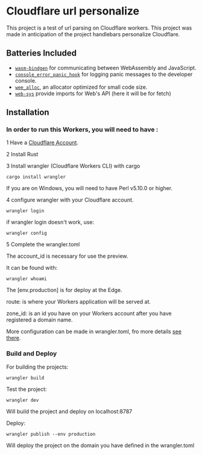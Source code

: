 # Cloudflare url personalize

This project is a test of url parsing on Cloudflare workers. This project was made in anticipation of the project handlebars personalize Cloudflare.

## Batteries Included

* [`wasm-bindgen`](https://github.com/rustwasm/wasm-bindgen) for communicating
  between WebAssembly and JavaScript.
* [`console_error_panic_hook`](https://github.com/rustwasm/console_error_panic_hook)
  for logging panic messages to the developer console.
* [`wee_alloc`](https://github.com/rustwasm/wee_alloc), an allocator optimized
  for small code size.
* [`web-sys`](https://rustwasm.github.io/wasm-bindgen/web-sys/index.html) provide imports for Web's API (here it will be for fetch)

## Installation

### In order to run this Workers, you will need to have :

1 Have a [Cloudflare Account](https://dash.cloudflare.com/sign-up/workers).

2 Install Rust

3 Install wrangler (Cloudflare Workers CLI) with cargo

```
cargo install wrangler
```

If you are on Windows, you will need to have Perl v5.10.0 or higher.

4 configure wrangler with your Cloudflare account.

```
wrangler login
```

if wrangler login doesn't work, use:

```
wrangler config
```

5 Complete the wrangler.toml

The account_id is necessary for use the preview.

It can be found with:

```
wrangler whoami
```

The [env.production] is for deploy at the Edge.

route:  is where your Workers application will be served at.

zone_id: is an id you have on your Workers account after you have registered a domain name.

More configuration can be made in wrangler.toml, fro more details [see there](https://developers.cloudflare.com/workers/cli-wrangler/configuration).

### Build and Deploy

For building the projects:

```
wrangler build
```

Test the project:

```
wrangler dev
```

Will build the project and deploy on localhost:8787

Deploy:

```
wrangler publish --env production
```

Will deploy the project on the domain you have defined in the wrangler.toml
